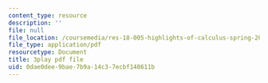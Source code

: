 ```yaml
---
content_type: resource
description: ''
file: null
file_location: /coursemedia/res-18-005-highlights-of-calculus-spring-2010/0dae0dee9bae7b9a14c37ecbf148611b_2qxY859dzzQ.pdf
file_type: application/pdf
resourcetype: Document
title: 3play pdf file
uid: 0dae0dee-9bae-7b9a-14c3-7ecbf148611b
---
```

